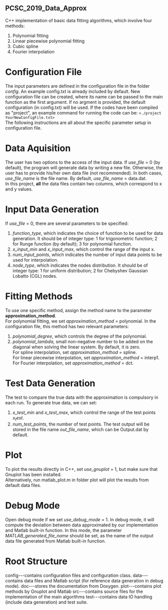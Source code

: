 ## PCSC_2019_Data_Approx  
C++ implementation of basic data fitting algorithms, which involve four methods:  
1. Polynomial fitting  
2. Linear piecewise polynomial fitting  
3. Cubic spline  
4. Fourier interpolation  

# Configuration File
The input parameters are defined in the configuration file in the folder *config*. An example config.txt is already included by default. New configuration file can be created, where its name can be passed to the main function as the first argument. If no argment is provided, the default configuration (in config.txt) will be used. If the codes have been compiled as "project", an example command for running the code can be:
`<./project YourNewConfigFile.txt>`  
The following instructions are all about the specific parameter setup in configuration file.  

# Data Aquisition  
The user has two options to the access of the input data. If *use_file* = 0 (by default),  the program will generate data by writing a new file. Otherwise, the user has to provide his/her own data file (not recommended). In both cases, *use_file_name* is the file name. By default, *use_file_name* = data.dat.  
In this project, **all** the data files contain two columns, which correspond to x and y values.

# Input Data Generation
If *use_file* = 0, there are several parameters to be specified:  
1. *function_type*, which indicates the choice of function to be used for data generation. It should be of integer type: 1 for trigonometric function; 2 for Runge function (by default); 3 for polynomial function.
2. *x_input_min* and *x_input_max*, which control the range of the input x.  
3. *num_input_points*, which indicates the number of input data points to be used for interpolation.  
4. *node_type*, which indicates the nodes distribution. It should be of integer type: 1 for uniform distribution; 2 for Chebyshev Gaussian Lobatto (CGL) nodes.

# Fitting Methods
To use one specific method, assign the method name to the parameter **approximation_method**.  
For polynomial fitting, we set *approximation_method* = polynomial. In the configuration file, this method has two relevant parameters:  
1. *polynomial_degree*, which controls the degree of the polynomial.
2. *polynomial_lambda*, small non-negative number to be added on the diagonal when solving the linear system. By default, it is zero.  
For spline interpolation, set *approximation_method* = spline.  
For linear piecewise interpolation, set *approximation_method* = interp1.  
For Fourier interpolation, set *approximation_method* = dct.    

# Test Data Generation
The test to compare the true data with the approximation is compulsory in each run. To generate true data, we can set:
1. *x_test_min* and *x_test_max*, which control the range of the test points $x_test$.
2. *num_test_points*, the number of test points.
The test output will be stored in the file name *out_file_name*, which can be Output.dat by
default.  

# Plot
To plot the results directly in C++, set *use_gnuplot* = 1, but make sure that Gnuplot has been installed.  
Alternatively, run matlab_plot.m in folder plot will plot the results from default data files.  

# Debug Mode
Open debug mode if we set *use_debug_mode* = 1. In debug mode, it will compute the deviation between data approximated by our implementation and Matlab built-in function. 
In this mode, the parameter *MATLAB_generated_file_name* should be set, as the name of the output data file generated from Matlab built-in function.

# Root Structure
config---contains configuration files and configuration class.
data---contains data files and Matlab script (for reference data generation in debug mode).
doc---stores the documentation from Doxygen.
plot---contains plot methods by Gnuplot and Matlab
src---contains source files for the implementation of the main algorithms
test---contains data IO handling (include data generation) and test suite.
